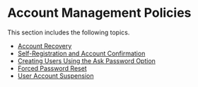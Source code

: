 # Account Management Policies

This section includes the following topics.

-   [Account Recovery](Account_Recovery)
-   [Self-Registration and Account
    Confirmation](Self-Registration_and_Account_Confirmation)
-   [Creating Users Using the Ask Password
    Option](../../using-wso2-identity-server/creating-users-using-the-ask-password-option)
-   [Forced Password Reset](Forced_Password_Reset)
-   [User Account Suspension](User_Account_Suspension)
